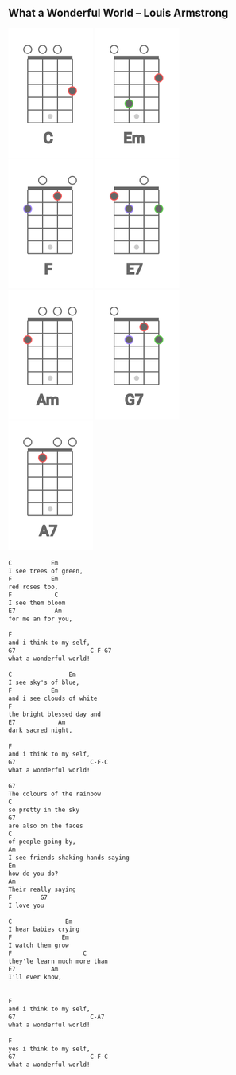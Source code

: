 ## What a Wonderful World – Louis Armstrong

![C](https://raw.githubusercontent.com/Capevace/ukulele-chords/main/svgs/C.svg) ![Em](https://raw.githubusercontent.com/Capevace/ukulele-chords/main/svgs/Em.svg) ![F](https://raw.githubusercontent.com/Capevace/ukulele-chords/main/svgs/F.svg) ![E7](https://raw.githubusercontent.com/Capevace/ukulele-chords/main/svgs/E7.svg) ![Am](https://raw.githubusercontent.com/Capevace/ukulele-chords/main/svgs/Am.svg) ![G7](https://raw.githubusercontent.com/Capevace/ukulele-chords/main/svgs/G7.svg) ![A7](https://raw.githubusercontent.com/Capevace/ukulele-chords/main/svgs/A7.svg)

````
C           Em  
I see trees of green,
F           Em  
red roses too,
F            C  
I see them bloom
E7           Am  
for me an for you,

F  
and i think to my self,
G7                     C-F-G7  
what a wonderful world!

C                Em  
I see sky's of blue,
F           Em  
and i see clouds of white
F  
the bright blessed day and
E7            Am  
dark sacred night,

F  
and i think to my self,
G7                     C-F-C  
what a wonderful world!

G7  
The colours of the rainbow
C  
so pretty in the sky
G7  
are also on the faces
C  
of people going by,
Am  
I see friends shaking hands saying
Em  
how do you do?
Am  
Their really saying
F        G7  
I love you

C               Em  
I hear babies crying
F              Em  
I watch them grow
F                    C  
they'le learn much more than
E7          Am  
I'll ever know,


F  
and i think to my self,
G7                     C-A7
what a wonderful world!

F  
yes i think to my self,
G7                     C-F-C  
what a wonderful world!
````
